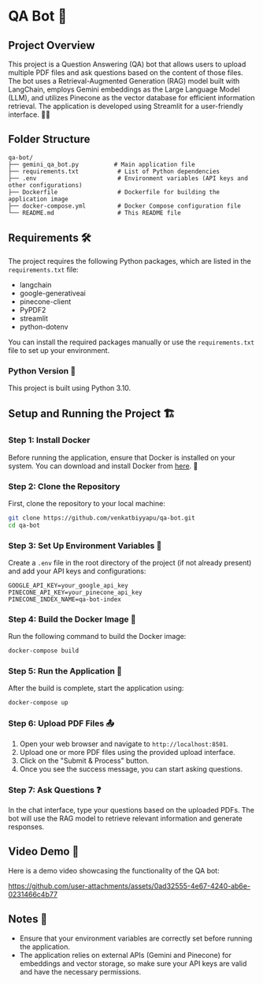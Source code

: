 # QA Bot 🚀

## Project Overview

This project is a Question Answering (QA) bot that allows users to upload multiple PDF files and ask questions based on the content of those files. The bot uses a Retrieval-Augmented Generation (RAG) model built with LangChain, employs Gemini embeddings as the Large Language Model (LLM), and utilizes Pinecone as the vector database for efficient information retrieval. The application is developed using Streamlit for a user-friendly interface. 📄🤖

## Folder Structure

```
qa-bot/
├── gemini_qa_bot.py          # Main application file
├── requirements.txt           # List of Python dependencies
├── .env                       # Environment variables (API keys and other configurations)
├── Dockerfile                 # Dockerfile for building the application image
├── docker-compose.yml         # Docker Compose configuration file
└── README.md                  # This README file
```

## Requirements 🛠️

The project requires the following Python packages, which are listed in the `requirements.txt` file:

- langchain
- google-generativeai
- pinecone-client
- PyPDF2
- streamlit
- python-dotenv

You can install the required packages manually or use the `requirements.txt` file to set up your environment.

### Python Version 🐍

This project is built using Python 3.10.

## Setup and Running the Project 🏗️

### Step 1: Install Docker

Before running the application, ensure that Docker is installed on your system. You can download and install Docker from [here](https://www.docker.com/get-started). 🐳

### Step 2: Clone the Repository

First, clone the repository to your local machine:

```bash
git clone https://github.com/venkatbiyyapu/qa-bot.git
cd qa-bot
```

### Step 3: Set Up Environment Variables 🌱

Create a `.env` file in the root directory of the project (if not already present) and add your API keys and configurations:

```
GOOGLE_API_KEY=your_google_api_key
PINECONE_API_KEY=your_pinecone_api_key
PINECONE_INDEX_NAME=qa-bot-index
```

### Step 4: Build the Docker Image 🔧

Run the following command to build the Docker image:

```bash
docker-compose build
```

### Step 5: Run the Application 🚀

After the build is complete, start the application using:

```bash
docker-compose up
```

### Step 6: Upload PDF Files 📤

1. Open your web browser and navigate to `http://localhost:8501`.
2. Upload one or more PDF files using the provided upload interface.
3. Click on the "Submit & Process" button.
4. Once you see the success message, you can start asking questions.

### Step 7: Ask Questions ❓

In the chat interface, type your questions based on the uploaded PDFs. The bot will use the RAG model to retrieve relevant information and generate responses.

## Video Demo 🎥

Here is a demo video showcasing the functionality of the QA bot:


https://github.com/user-attachments/assets/0ad32555-4e67-4240-ab6e-0231466c4b77




## Notes 📝

- Ensure that your environment variables are correctly set before running the application.
- The application relies on external APIs (Gemini and Pinecone) for embeddings and vector storage, so make sure your API keys are valid and have the necessary permissions.
